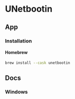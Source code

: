 # UNetbootin

## App

### Installation

#### Homebrew

```sh
brew install --cask unetbootin
```

## Docs

### Windows

<!--
https://www.wdiaz.org/how-to-create-a-bootable-windows-usb/
-->
